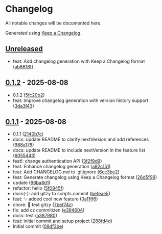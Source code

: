# Changelog

All notable changes will be documented here.

Generated using [Keep a Changelog](https://keepachangelog.com).

## [Unreleased]

- feat: Add changelog generation with Keep a Changelog format ([ab8618f](https://github.com/jlongyam/repo/commit/ab8618f))

## [0.1.2] - 2025-08-08

- 0.1.2 ([5fc20b2](https://github.com/jlongyam/repo/commit/5fc20b2))
- feat: Improve changelog generation with version history support ([3da3f43](https://github.com/jlongyam/repo/commit/3da3f43))

## [0.1.1] - 2025-08-08

- 0.1.1 ([2140b7c](https://github.com/jlongyam/repo/commit/2140b7c))
- docs: update README to clarify nextVersion and add references ([988a176](https://github.com/jlongyam/repo/commit/988a176))
- docs: update README to include nextVersion in the feature list ([6055443](https://github.com/jlongyam/repo/commit/6055443))
- feat!: change authentication API ([3f2f9d9](https://github.com/jlongyam/repo/commit/3f2f9d9))
- feat: Enhance changelog generation ([a92c151](https://github.com/jlongyam/repo/commit/a92c151))
- feat: Add CHANGELOG.md to .gitignore ([6cc3be2](https://github.com/jlongyam/repo/commit/6cc3be2))
- feat: Generate changelog using Keep a Changelog format ([26d5f99](https://github.com/jlongyam/repo/commit/26d5f99))
- update ([96ba8d1](https://github.com/jlongyam/repo/commit/96ba8d1))
- refactor: hello ([5f0945f](https://github.com/jlongyam/repo/commit/5f0945f))
- docs(-): add gitzy to scripts.commit ([befeae5](https://github.com/jlongyam/repo/commit/befeae5))
- feat: ✨ added cool new feature ([0a11ff6](https://github.com/jlongyam/repo/commit/0a11ff6))
- chore: 🤖 test gitzy ([7bef74c](https://github.com/jlongyam/repo/commit/7bef74c))
- fix: add cz commitizen ([e394604](https://github.com/jlongyam/repo/commit/e394604))
- docs: test ([a387980](https://github.com/jlongyam/repo/commit/a387980))
- feat: initial commit and setup project ([288fd4d](https://github.com/jlongyam/repo/commit/288fd4d))
- Initial commit ([09df3be](https://github.com/jlongyam/repo/commit/09df3be))

[Unreleased]: https://github.com/jlongyam/repo/compare/v0.1.2...HEAD
[0.1.2]: https://github.com/jlongyam/repo/compare/v0.1.1...v0.1.2
[0.1.1]: https://github.com/jlongyam/repo/compare/vHEAD...v0.1.1
